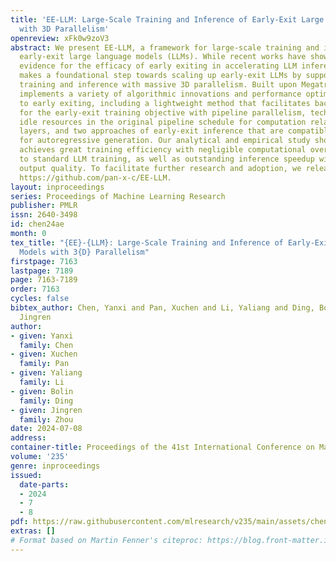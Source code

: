 ```yaml
---
title: 'EE-LLM: Large-Scale Training and Inference of Early-Exit Large Language Models
  with 3D Parallelism'
openreview: xFk0w9zoV3
abstract: We present EE-LLM, a framework for large-scale training and inference of
  early-exit large language models (LLMs). While recent works have shown preliminary
  evidence for the efficacy of early exiting in accelerating LLM inference, EE-LLM
  makes a foundational step towards scaling up early-exit LLMs by supporting their
  training and inference with massive 3D parallelism. Built upon Megatron-LM, EE-LLM
  implements a variety of algorithmic innovations and performance optimizations tailored
  to early exiting, including a lightweight method that facilitates backpropagation
  for the early-exit training objective with pipeline parallelism, techniques of leveraging
  idle resources in the original pipeline schedule for computation related to early-exit
  layers, and two approaches of early-exit inference that are compatible with KV caching
  for autoregressive generation. Our analytical and empirical study shows that EE-LLM
  achieves great training efficiency with negligible computational overhead compared
  to standard LLM training, as well as outstanding inference speedup without compromising
  output quality. To facilitate further research and adoption, we release EE-LLM at
  https://github.com/pan-x-c/EE-LLM.
layout: inproceedings
series: Proceedings of Machine Learning Research
publisher: PMLR
issn: 2640-3498
id: chen24ae
month: 0
tex_title: "{EE}-{LLM}: Large-Scale Training and Inference of Early-Exit Large Language
  Models with 3{D} Parallelism"
firstpage: 7163
lastpage: 7189
page: 7163-7189
order: 7163
cycles: false
bibtex_author: Chen, Yanxi and Pan, Xuchen and Li, Yaliang and Ding, Bolin and Zhou,
  Jingren
author:
- given: Yanxi
  family: Chen
- given: Xuchen
  family: Pan
- given: Yaliang
  family: Li
- given: Bolin
  family: Ding
- given: Jingren
  family: Zhou
date: 2024-07-08
address:
container-title: Proceedings of the 41st International Conference on Machine Learning
volume: '235'
genre: inproceedings
issued:
  date-parts:
  - 2024
  - 7
  - 8
pdf: https://raw.githubusercontent.com/mlresearch/v235/main/assets/chen24ae/chen24ae.pdf
extras: []
# Format based on Martin Fenner's citeproc: https://blog.front-matter.io/posts/citeproc-yaml-for-bibliographies/
---
```

